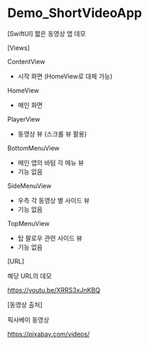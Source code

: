 # Demo_ShortVideoApp
[SwiftUI] 짧은 동영상 앱 데모

[Views]

ContentView 
- 시작 화면 (HomeView로 대체 가능)

HomeView
- 메인 화면

PlayerView
- 동영상 뷰 (스크롤 뷰 활용)

BottomMenuView
- 메인 앱의 바텀 각 메뉴 뷰
- 기능 없음

SideMenuView
- 우측 각 동영상 별 사이드 뷰
- 기능 없음

TopMenuView
- 탑 팔로우 관련 사이드 뷰
- 기능 없음

[URL]

해당 URL의 데모

https://youtu.be/XRRS3xJnKBQ

[동영상 출처]

픽사베이 동영상

https://pixabay.com/videos/
